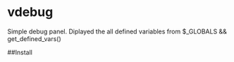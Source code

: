 # vdebug
Simple debug panel. Diplayed the all defined variables from $_GLOBALS &amp;&amp; get_defined_vars()

##Install
<?php
/**
 * View values from $_GLOBALS & thread context (get_defined_vars())
 */
$log=array();

$active = true;
if ($active) {
    require_once $_SERVER['DOCUMENT_ROOT'] . '/frontend/classes/utils/VDebug.php';
    VDebug::init(get_defined_vars(), $render_view = true);
}

// page
$log[]='Hello world';

if ($active)
    VDebug::finish(get_defined_vars());




![Alt text](https://github.com/mostali/vdebug/blob/master/screen.jpg?raw=true "PHP Debug Panel")

